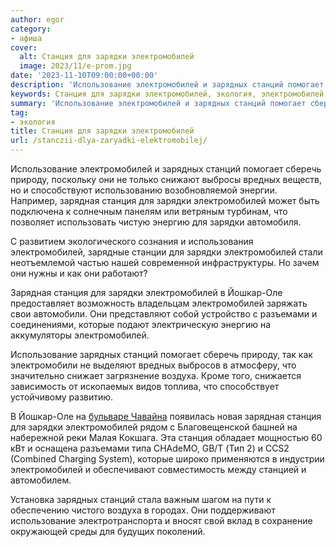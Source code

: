 ```yaml
---
author: egor
category:
- афиша
cover:
  alt: Станция для зарядки электромобилей
  image: 2023/11/e-prom.jpg
date: '2023-11-10T09:00:00+00:00'
description: 'Использование электромобилей и зарядных станций помогает сберечь природу, поскольку они не только снижают выбросы вредных веществ, но и способствуют...'
keywords: Станция для зарядки электромобилей, экология, электромобилей, зарядки, станция, использование, зарядных, станций, зарядная, помогает, сберечь, природу, вредных, энергию, йошкар, оле, разъемами
summary: 'Использование электромобилей и зарядных станций помогает сберечь природу, поскольку они не только снижают выбросы вредных веществ, но и способствуют...'
tag:
- экология
title: Станция для зарядки электромобилей
url: /stanczii-dlya-zaryadki-elektromobilej/
---
```


Использование электромобилей и зарядных станций помогает сберечь природу, поскольку они не только снижают выбросы вредных веществ, но и способствуют использованию возобновляемой энергии. Например, зарядная станция для зарядки электромобилей может быть подключена к солнечным панелям или ветряным турбинам, что позволяет использовать чистую энергию для зарядки автомобиля.

С развитием экологического сознания и использования электромобилей, зарядные станции для зарядки электромобилей стали неотъемлемой частью нашей современной инфраструктуры. Но зачем они нужны и как они работают?

Зарядная станция для зарядки электромобилей в Йошкар-Оле предоставляет возможность владельцам электромобилей заряжать свои автомобили. Они представляют собой устройство с разъемами и соединениями, которые подают электрическую энергию на аккумуляторы электромобилей.

Использование зарядных станций помогает сберечь природу, так как электромобили не выделяют вредных выбросов в атмосферу, что значительно снижает загрязнение воздуха. Кроме того, снижается зависимость от ископаемых видов топлива, что способствует устойчивому развитию.

В Йошкар-Оле на [бульваре Чавайна](/bulvar-chavajna/) появилась новая зарядная станция для зарядки электромобилей рядом с Благовещенской башней на набережной реки Малая Кокшага. Эта станция обладает мощностью 60 кВт и оснащена разъемами типа CHAdeMO, GB/T (Тип 2) и CCS2 (Combined Charging System), которые широко применяются в индустрии электромобилей и обеспечивают совместимость между станцией и автомобилем.

Установка зарядных станций стала важным шагом на пути к обеспечению чистого воздуха в городах. Они поддерживают использование электротранспорта и вносят свой вклад в сохранение окружающей среды для будущих поколений.